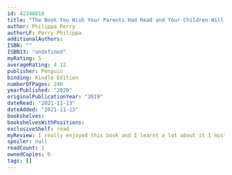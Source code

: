 ```yaml
---
id: 42348818
title: "The Book You Wish Your Parents Had Read and Your Children Will Be Glad That You Did"
author: Philippa Perry
authorLF: Perry Philippa
additionalAuthors: 
ISBN: ""
ISBN13: "undefined"
myRating: 5
averageRating: 4.12
publisher: Penguin
binding: Kindle Edition
numberOfPages: 240
yearPublished: "2020"
originalPublicationYear: "2019"
dateRead: "2021-11-13"
dateAdded: "2021-11-13"
bookshelves: 
bookshelvesWithPositions: 
exclusiveShelf: read
myReview: I really enjoyed this book and I learnt a lot about it I must say though that this is the first parenting book that Ive read to completion so Im not very informed on the subject But yeah I learnt so much and Id highly recommend it to anyone whos got kids or thinking about having kids I cant relate with some of the sections where kids remind you of your own childhood or where you relate in a certain way with them because of your own childhood I should come back to this review when I have kids I guess
spoiler: null
readCount: 1
ownedCopies: 0
tags: []
---
```


